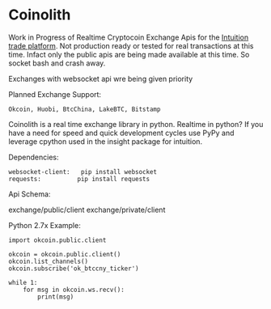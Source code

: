 Coinolith
=========
Work in Progress of Realtime Cryptocoin Exchange Apis for the [Intuition trade platform](https://github.com/intuition-io).  Not production ready or tested for real transactions at this time.  Infact only the public apis are being made available at this time. So socket bash and crash away.

Exchanges with websocket api wre being given priority

Planned Exchange Support:
    
    Okcoin, Huobi, BtcChina, LakeBTC, Bitstamp

Coinolith is a real time exchange library in python.  Realtime in python?  If you have a need for speed and quick development cycles use PyPy and leverage cpython used in the insight package for intuition.


Dependencies:
   
    websocket-client:   pip install websocket
    requests:          pip install requests


Api Schema:

   exchange/public/client
   exchange/private/client

Python 2.7x Example:

    import okcoin.public.client

    okcoin = okcoin.public.client()
    okcoin.list_channels()
    okcoin.subscribe('ok_btccny_ticker')

    while 1:
        for msg in okcoin.ws.recv():
            print(msg)
        



    

